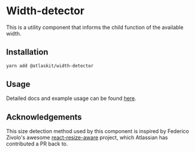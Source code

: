 # Width-detector

This is a utility component that informs the child function of the available width.

## Installation

```sh
yarn add @atlaskit/width-detector
```
## Usage

Detailed docs and example usage can be found [here](https://atlaskit.atlassian.com/packages/core/width-detector).


## Acknowledgements

This size detection method used by this component is inspired by Federico Zivolo's awesome [react-resize-aware][react-resize-aware-repo] project, which Atlassian has contributed a PR back to.

[react-resize-aware-repo]: https://github.com/FezVrasta/react-resize-aware
